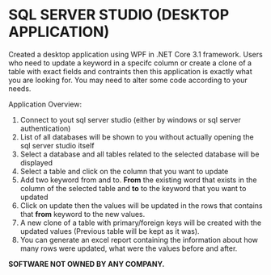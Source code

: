 # SQL SERVER STUDIO (DESKTOP APPLICATION)

Created a desktop application using WPF in .NET Core 3.1 framework. Users who need to update a keyword in a specifc column or create a clone of a table with exact fields and contraints then this application is exactly what you are looking for. You may need to alter some code according to your needs.

Application Overview:

1) Connect to yout sql server studio (either by windows or sql server authentication)
2) List of all databases will be shown to you without actually opening the sql server studio itself
3) Select a database and all tables related to the selected database will be displayed
4) Select a table and click on the column that you want to update
5) Add two keyword from and to. **From** the existing word that exists in the column of the selected table and **to** to the keyword that you want to updated
6) Click on update then the values will be updated in the rows that contains that **from** keyword to the new values.
7) A new clone of a table with primary/foreign keys will be created with the updated values (Previous table will be kept as it was).
8) You can generate an excel report containing the information about how many rows were updated, what were the values before and after.


**SOFTWARE NOT OWNED BY ANY COMPANY.**
